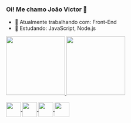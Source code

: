 ### Oi! Me chamo João Victor 👋

- 🔭 Atualmente trabalhando com: Front-End
- 🌱 Estudando: JavaScript, Node.js
<!--
**joaoMatusalen/joaoMatusalen** is a ✨ _special_ ✨ repository because its `README.md` (this file) appears on your GitHub profile.

Here are some ideas to get you started:

- 🔭 I’m currently working on ...
- 🌱 I’m currently learning ...
- 👯 I’m looking to collaborate on ...
- 🤔 I’m looking for help with ...
- 💬 Ask me about ...
- 📫 How to reach me: ...
- 😄 Pronouns: ...
- ⚡ Fun fact: ...
-->

 <a href="https://github.com/rafaballerini">
  <img height="160em" src="https://github-readme-stats.vercel.app/api?username=joaoMatusalen&show_icons=true&theme=react&include_all_commits=true&count_private=true"/>
  <img height="160em" src="https://github-readme-stats.vercel.app/api/top-langs/?username=joaoMatusalen&layout=compact&langs_count=7&theme=react"/>
</div>

<div style="display; inline_block;"><br>
<img align="center" higth="40" width="40" src="https://cdn.jsdelivr.net/gh/devicons/devicon/icons/html5/html5-plain.svg" />
<img align="center" higth="40" width="40" src="https://cdn.jsdelivr.net/gh/devicons/devicon/icons/css3/css3-plain.svg" />
<img align="center" higth="40" width="40" src="https://cdn.jsdelivr.net/gh/devicons/devicon/icons/javascript/javascript-plain.svg" />
<img align="center" higth="40" width="40" src="https://cdn.jsdelivr.net/gh/devicons/devicon/icons/nodejs/nodejs-plain.svg" />


</div>
